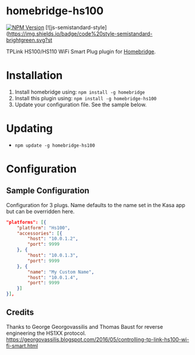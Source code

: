 # homebridge-hs100
[![NPM Version](https://img.shields.io/npm/v/homebridge-hs100.svg)](https://www.npmjs.com/package/homebridge-hs100)
[![js-semistandard-style](https://img.shields.io/badge/code%20style-semistandard-brightgreen.svg?st
  
TPLink HS100/HS110 WiFi Smart Plug plugin for [Homebridge](https://github.com/nfarina/homebridge).

# Installation

1. Install homebridge using: `npm install -g homebridge`
2. Install this plugin using: `npm install -g homebridge-hs100`
3. Update your configuration file. See the sample below.

# Updating

- `npm update -g homebridge-hs100`

# Configuration

## Sample Configuration

Configuration for 3 plugs. Name defaults to the name set in the Kasa app but can be overridden here.
```json
"platforms": [{
    "platform": "Hs100",
    "accessories": [{
        "host": "10.0.1.2",
        "port": 9999
    }, {
        "host": "10.0.1.3",
        "port": 9999
    }, {
        "name": "My Custom Name",
        "host": "10.0.1.4",
        "port": 9999
    }]
}],
```

## Credits
Thanks to George Georgovassilis and Thomas Baust for reverse engineering the HS1XX protocol.
https://georgovassilis.blogspot.com/2016/05/controlling-tp-link-hs100-wi-fi-smart.html
